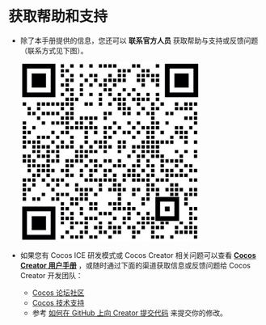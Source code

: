 # 获取帮助和支持

- 除了本手册提供的信息，您还可以 **联系官方人员** 获取帮助与支持或反馈问题（联系方式见下图）。

    ![联系方式](../img/we_chat.png)

- 如果您有 Cocos ICE 研发模式或 Cocos Creator 相关问题可以查看 [**Cocos Creator 用户手册**](https://docs.cocos.com/creator/manual/zh/getting-started/support.html) ，或随时通过下面的渠道获取信息或反馈问题给 Cocos Creator 开发团队：

    - [Cocos 论坛社区](https://forum.cocos.org/c/58)
    - [Cocos 技术支持](https://www.cocos.com/support)
    - 参考 [如何在 GitHub 上向 Creator 提交代码](https://docs.cocos.com/creator/manual/zh/submit-pr/submit-pr.html) 来提交你的修改。
